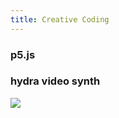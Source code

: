 ```yaml
---
title: Creative Coding
---
```

### p5.js

### hydra video synth

![](https://res.cloudinary.com/dmdeqgoxs/image/upload/v1753249383/%E6%9C%AA%E5%91%BD%E5%90%8D-1_g8oh8w.png)
